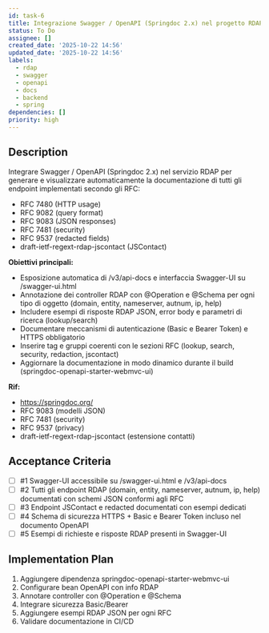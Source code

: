 ```yaml
---
id: task-6
title: Integrazione Swagger / OpenAPI (Springdoc 2.x) nel progetto RDAP
status: To Do
assignee: []
created_date: '2025-10-22 14:56'
updated_date: '2025-10-22 14:56'
labels:
  - rdap
  - swagger
  - openapi
  - docs
  - backend
  - spring
dependencies: []
priority: high
---
```


## Description

<!-- SECTION:DESCRIPTION:BEGIN -->
Integrare Swagger / OpenAPI (Springdoc 2.x) nel servizio RDAP per generare e visualizzare automaticamente la documentazione di tutti gli endpoint implementati secondo gli RFC:
- RFC 7480 (HTTP usage)
- RFC 9082 (query format)
- RFC 9083 (JSON responses)
- RFC 7481 (security)
- RFC 9537 (redacted fields)
- draft-ietf-regext-rdap-jscontact (JSContact)

**Obiettivi principali:**
- Esposizione automatica di /v3/api-docs e interfaccia Swagger-UI su /swagger-ui.html
- Annotazione dei controller RDAP con @Operation e @Schema per ogni tipo di oggetto (domain, entity, nameserver, autnum, ip, help)
- Includere esempi di risposte RDAP JSON, error body e parametri di ricerca (lookup/search)
- Documentare meccanismi di autenticazione (Basic e Bearer Token) e HTTPS obbligatorio
- Inserire tag e gruppi coerenti con le sezioni RFC (lookup, search, security, redaction, jscontact)
- Aggiornare la documentazione in modo dinamico durante il build (springdoc-openapi-starter-webmvc-ui)

**Rif:**
- https://springdoc.org/
- RFC 9083 (modelli JSON)
- RFC 7481 (security)
- RFC 9537 (privacy)
- draft-ietf-regext-rdap-jscontact (estensione contatti)
<!-- SECTION:DESCRIPTION:END -->

## Acceptance Criteria
<!-- AC:BEGIN -->
- [ ] #1 Swagger-UI accessibile su /swagger-ui.html e /v3/api-docs
- [ ] #2 Tutti gli endpoint RDAP (domain, entity, nameserver, autnum, ip, help) documentati con schemi JSON conformi agli RFC
- [ ] #3 Endpoint JSContact e redacted documentati con esempi dedicati
- [ ] #4 Schema di sicurezza HTTPS + Basic e Bearer Token incluso nel documento OpenAPI
- [ ] #5 Esempi di richieste e risposte RDAP presenti in Swagger-UI
<!-- AC:END -->

## Implementation Plan

<!-- SECTION:PLAN:BEGIN -->
1) Aggiungere dipendenza springdoc-openapi-starter-webmvc-ui
2) Configurare bean OpenAPI con info RDAP
3) Annotare controller con @Operation e @Schema
4) Integrare sicurezza Basic/Bearer
5) Aggiungere esempi RDAP JSON per ogni RFC
6) Validare documentazione in CI/CD
<!-- SECTION:PLAN:END -->
